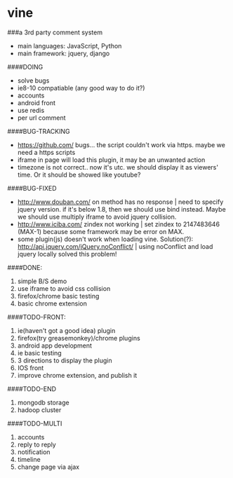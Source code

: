 vine
========

###a 3rd party comment system

* main languages: JavaScript, Python
* main framework: jquery, django

####DOING

* solve bugs
* ie8-10 compatiable (any good way to do it?)
* accounts
* android front
* use redis
* per url comment

####BUG-TRACKING

* https://github.com/ bugs... the script couldn't work via https. maybe we need a https scripts
* iframe in page will load this plugin, it may be an unwanted action
* timezone is not correct.. now it's utc. we should display it as viewers' time. Or it should be showed like youtube?

####BUG-FIXED

* http://www.douban.com/ on method has no response | need to specify jquery version. if it's below 1.8, then we should use bind instead. Maybe we should use multiply iframe to avoid jquery collision.
* http://www.iciba.com/ zindex not working | set zindex to 2147483646 (MAX-1) because some framework may be error on MAX.
* some plugin(js) doesn't work when loading vine. Solution(?): http://api.jquery.com/jQuery.noConflict/ | using noConflict and load jquery locally solved this problem!

####DONE:

1. simple B/S demo
2. use iframe to avoid css collision
3. firefox/chrome basic testing
4. basic chrome extension

####TODO-FRONT:
1. ie(haven't got a good idea) plugin
2. firefox(try greasemonkey)/chrome plugins
3. android app development
4. ie basic testing
5. 3 directions to display the plugin
6. IOS front
7. improve chrome extension, and publish it

####TODO-END
1. mongodb storage
2. hadoop cluster

####TODO-MULTI
1. accounts
2. reply to reply
3. notification
4. timeline
5. change page via ajax
